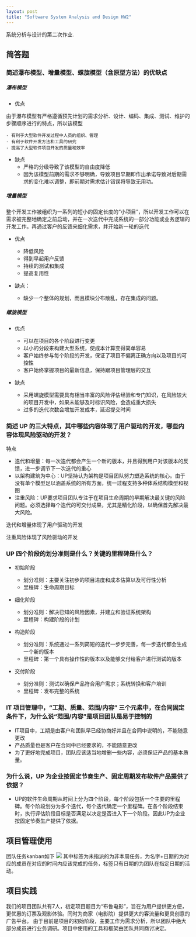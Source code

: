 ```yaml
---
layout: post
title: "Software System Analysis and Design HW2"
---
```

系统分析与设计的第二次作业.

## 简答题
### 简述瀑布模型、增量模型、螺旋模型（含原型方法）的优缺点
##### 瀑布模型
- 优点

由于瀑布模型有严格遵循预先计划的需求分析、设计、编码、集成、测试、维护的步骤顺序进行的特点，所以该模型

	- 有利于大型软件开发过程中人员的组织、管理
	- 有利于软件开发方法和工具的研究
	- 提高了大型软件项目开发的质量和效率

- 缺点
	- 严格的分级导致了该模型的自由度降低
	- 因为该模型前期的需求不够明确，导致项目早期即作出承诺导致对后期需求的变化难以调整，即前期对需求估计错误将导致无用功。

##### 增量模型

整个开发工作被组织为一系列的短小的固定长度的“小项目”，所以开发工作可以在需求被完整地确定之前启动，并在一次迭代中完成系统的一部分功能或业务逻辑的开发工作。再通过客户的反馈来细化需求，并开始新一轮的迭代

- 优点
	- 降低风险
	- 得到早起用户反馈
	- 持续的测试和集成
	- 提高复用性

- 缺点：
	- 缺少一个整体的规划，而且模块分布散乱，存在集成的问题。

##### 螺旋模型
- 优点
	- 可以在项目的各个阶段进行变更
	- 以小的分段来构建大型系统，使成本计算变得简单容易
	- 客户始终参与每个阶段的开发，保证了项目不偏离正确方向以及项目的可控性
	- 客户始终掌握项目的最新信息，保持跟项目管理层的交互

- 缺点
	- 采用螺旋模型需要具有相当丰富的风险评估经验和专门知识，在风险较大的项目开发中，如果未能够及时标识风险，会造成重大损失
	- 过多的迭代次数会增加开发成本，延迟提交时间

### 简述 UP 的三大特点，其中哪些内容体现了用户驱动的开发，哪些内容体现风险驱动的开发？
特点
- 迭代和增量：每一次迭代都会产生一个新的版本，并且得到用户对该版本的反馈，进一步调节下一次迭代的重心
- 以架构建筑为中心：UP坚持认为架构是项目团队努力塑造系统的核心。由于没有单个模型足以涵盖系统的所有方面，统一过程支持多种体系结构模型和视图
- 注重风险：UP要求项目团队专注于在项目生命周期的早期解决最关键的风险问题。必须选择每个迭代的可交付成果，尤其是精化阶段，以确保首先解决最大风险。

迭代和增量体现了用户驱动的开发

注重风险体现了风险驱动的开发

### UP 四个阶段的划分准则是什么？关键的里程碑是什么？

- 初始阶段
	- 划分准则：主要关注初步的项目进度和成本估算以及可行性分析
	- 里程碑：生命周期目标

- 细化阶段
	- 划分准则：解决已知的风险因素，并建立和验证系统架构
	- 里程碑：构建阶段的计划

- 构造阶段
	- 划分准则：系统通过一系列简短的迭代一步步完善，每一步迭代都会生成一个新的版本
	- 里程碑：第一个具有操作性的版本以及能够交付给客户进行测试的版本

- 交付阶段
	- 划分准则：测试以确保产品符合用户需求；系统转换和客户培训
	- 里程碑：发布完整的系统


### IT 项目管理中，“工期、质量、范围/内容” 三个元素中，在合同固定条件下，为什么说“范围/内容”是项目团队是易于控制的
- IT项目中，工期是由客户和团队早已经协商好并且在合同中说明的，不能随意更改
- 产品质量也是客户在合同中已经要求的，不能随意更改
- 为了更好地完成项目，团队应该适当地增删一些内容，必须保证产品的基本质量。

### 为什么说，UP 为企业按固定节奏生产、固定周期发布软件产品提供了依据？
- UP的软件生命周期从时间上分为四个阶段，每个阶段包括一个主要的里程碑。每个阶段划分为多个迭代，每个迭代确定一个里程碑。在各个阶段结束时，执行评估阶段目标是否满足以决定是否进入下一个阶段。因此UP为企业按固定节奏生产提供了依据。

## 项目管理使用
团队任务kanban如下
![](https://github.com/Heimzeng/Heimzeng.github.io/blob/master/assets/img/post/ssaad_hw2/kanban_v0.jpg?raw=true)
其中标签为未指派的为非本周任务，为名字+日期的为对应的成员在对应的时间内应该完成的任务，标签只有日期的为团队在指定日期的活动。

## 项目实践
我们的项目团队共有7人，初定项目题目为“布鲁电影”，旨在为用户提供更方便，更优惠的订票及观影体验。同时为商家（电影院）提供更大的客流量和更具创意的广告平台。
由于目前是项目的初始阶段，主要工作为需求分析，所以团队中绝大部分成员进行业务调研。项目中使用的工具和框架由团队共同商讨决定。